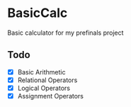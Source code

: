 # BasicCalc
Basic calculator for my prefinals project

## Todo
- [x] Basic Arithmetic
- [x] Relational Operators
- [x] Logical Operators
- [x] Assignment Operators
